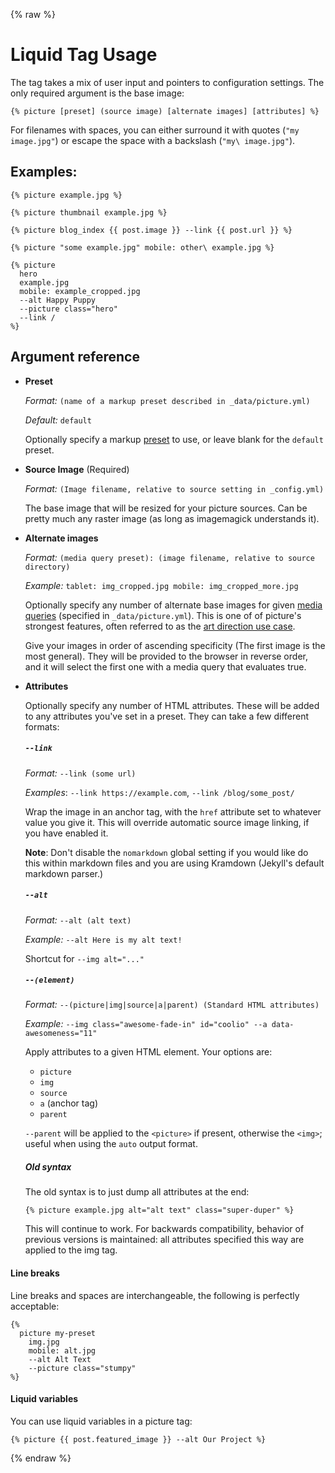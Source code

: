 {% raw %}
# Liquid Tag Usage

The tag takes a mix of user input and pointers to configuration settings. The only required argument
is the base image:

`{% picture [preset] (source image) [alternate images] [attributes] %}`

For filenames with spaces, you can either surround it with quotes (`"my image.jpg"`) or escape the
space with a backslash (`"my\ image.jpg"`).

## Examples:

`{% picture example.jpg %}`

`{% picture thumbnail example.jpg %}`

`{% picture blog_index {{ post.image }} --link {{ post.url }} %}`

`{% picture "some example.jpg" mobile: other\ example.jpg %}`

```
{% picture 
  hero 
  example.jpg 
  mobile: example_cropped.jpg 
  --alt Happy Puppy 
  --picture class="hero" 
  --link /
%}
```

## Argument reference

* **Preset**

  *Format:* `(name of a markup preset described in _data/picture.yml)`

  *Default:* `default`

  Optionally specify a markup
  [preset](https://github.com/rbuchberger/jekyll_picture_tag/wiki/Writing-Presets) to use, or leave
  blank for the `default` preset.

* **Source Image** (Required)

  *Format:* `(Image filename, relative to source setting in _config.yml)`

  The base image that will be resized for your picture sources. Can be pretty much any raster image
  (as long as imagemagick understands it).

* **Alternate images**

    *Format:* `(media query preset): (image filename, relative to source directory)`

    *Example:* `tablet: img_cropped.jpg mobile: img_cropped_more.jpg`

  Optionally specify any number of alternate base images for given [media queries](#media-presets)
  (specified in `_data/picture.yml`). This is one of of picture's strongest features, often referred
  to as the [art direction use case](http://usecases.responsiveimages.org/#art-direction).

  Give your images in order of ascending specificity (The first image is the most general). They will
  be provided to the browser in reverse order, and it will select the first one with a media query
  that evaluates true.

* **Attributes**

  Optionally specify any number of HTML attributes. These will be added to any attributes you've
  set in a preset. They can take a few different formats:

  ##### `--link`

  *Format:* `--link (some url)`

  *Examples*: `--link https://example.com`, `--link /blog/some_post/`

    Wrap the image in an anchor tag, with the `href` attribute set to whatever value you give it.
    This will override automatic source image linking, if you have enabled it.

    **Note**: Don't disable the `nomarkdown` global setting if you would like do this within markdown
    files and you are using Kramdown (Jekyll's default markdown parser.)
  ##### `--alt`
  
  *Format:* `--alt (alt text)`

  *Example:* `--alt Here is my alt text!`

  Shortcut for `--img alt="..."`
  
  ##### `--(element)`

  *Format:* `--(picture|img|source|a|parent) (Standard HTML attributes)`

  *Example:* `--img class="awesome-fade-in" id="coolio" --a data-awesomeness="11"`

  Apply attributes to a given HTML element. Your options are:

  * `picture`
  * `img`
  * `source`
  * `a` (anchor tag)
  * `parent`

  `--parent` will be applied to the `<picture>` if present, otherwise the `<img>`; useful when using
    the `auto` output format.

  ##### Old syntax

  The old syntax is to just dump all attributes at the end:

  `{% picture example.jpg alt="alt text" class="super-duper" %}`

  This will continue to work. For backwards compatibility, behavior of previous versions is
  maintained: all attributes specified this way are applied to the img tag.

#### Line breaks
Line breaks and spaces are interchangeable, the following is perfectly acceptable:

```
{%
  picture my-preset
    img.jpg
    mobile: alt.jpg
    --alt Alt Text
    --picture class="stumpy"
%}
```
#### Liquid variables

You can use liquid variables in a picture tag:

`{% picture {{ post.featured_image }} --alt Our Project %}`


{% endraw %}

